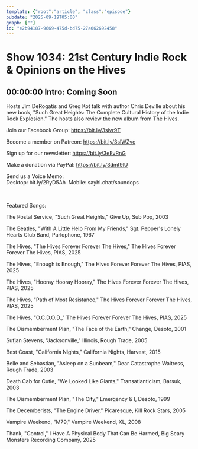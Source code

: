 ```yaml
---
template: {"root":"article", "class":"episode"}
pubdate: "2025-09-19T05:00"
graph: [""]
id: "e2b94187-9669-475d-bd75-27a062692458"
---
```






# Show 1034: 21st Century Indie Rock & Opinions on the Hives



## 00:00:00 Intro: Coming Soon

Hosts Jim DeRogatis and Greg Kot talk with author Chris Deville about his new book, "Such Great Heights: The Complete Cultural History of the Indie Rock Explosion." The hosts also review the new album from The Hives.

Join our Facebook Group: https://bit.ly/3sivr9T

Become a member on Patreon: https://bit.ly/3slWZvc

Sign up for our newsletter: https://bit.ly/3eEvRnG

Make a donation via PayPal: https://bit.ly/3dmt9lU

Send us a Voice Memo: Desktop: bit.ly/2RyD5Ah  Mobile: sayhi.chat/soundops

 

Featured Songs:

The Postal Service, "Such Great Heights," Give Up, Sub Pop, 2003

The Beatles, "With A Little Help From My Friends," Sgt. Pepper's Lonely Hearts Club Band, Parlophone, 1967

The Hives, "The Hives Forever Forever The Hives," The Hives Forever Forever The Hives, PIAS, 2025

The Hives, "Enough is Enough," The Hives Forever Forever The Hives, PIAS, 2025

The Hives, "Hooray Hooray Hooray," The Hives Forever Forever The Hives, PIAS, 2025

The Hives, "Path of Most Resistance," The Hives Forever Forever The Hives, PIAS, 2025

The Hives, "O.C.D.O.D.," The Hives Forever Forever The Hives, PIAS, 2025

The Dismemberment Plan, "The Face of the Earth," Change, Desoto, 2001

Sufjan Stevens, "Jacksonville," Illinois, Rough Trade, 2005

Best Coast, "California Nights," California Nights, Harvest, 2015

Belle and Sebastian, "Asleep on a Sunbeam," Dear Catastrophe Waitress, Rough Trade, 2003

Death Cab for Cutie, "We Looked Like Giants," Transatlanticism, Barsuk, 2003

The Dismemberment Plan, "The City," Emergency &amp; I, Desoto, 1999

The Decemberists, "The Engine Driver," Picaresque, Kill Rock Stars, 2005

Vampire Weekend, "M79," Vampire Weekend, XL, 2008

Thank, "Control," I Have A Physical Body That Can Be Harmed, Big Scary Monsters Recording Company, 2025